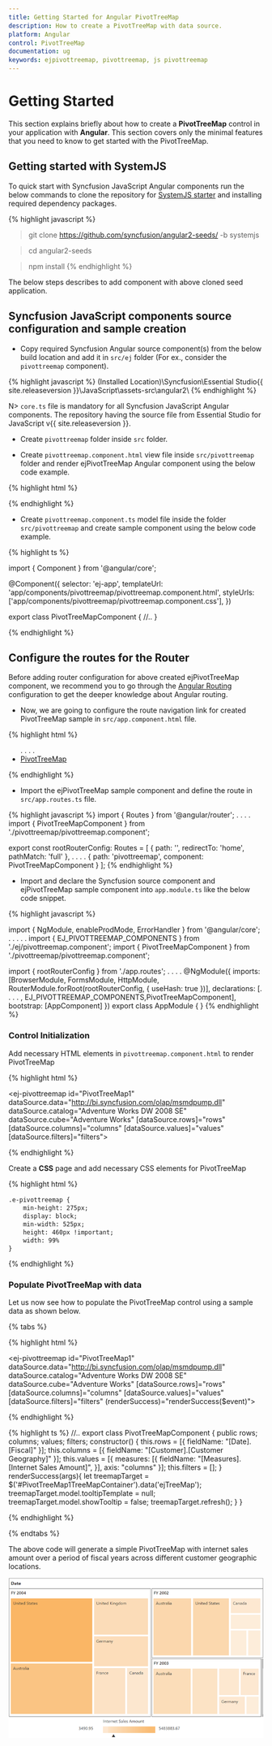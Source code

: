 ```yaml
---
title: Getting Started for Angular PivotTreeMap
description: How to create a PivotTreeMap with data source.
platform: Angular
control: PivotTreeMap
documentation: ug
keywords: ejpivottreemap, pivottreemap, js pivottreemap
---
```


# Getting Started

This section explains briefly about how to create a **PivotTreeMap** control in your application with **Angular**. This section covers only the minimal features that you need to know to get started with the PivotTreeMap.

## Getting started with SystemJS

To quick start with Syncfusion JavaScript Angular components run the below commands to clone the repository for [SystemJS starter](https://github.com/syncfusion/angular2-seeds/tree/systemjs) and installing required dependency packages.

{% highlight javascript %}
 > git clone https://github.com/syncfusion/angular2-seeds/ -b systemjs

 > cd angular2-seeds

 > npm install
{% endhighlight %}
 
The below steps describes to add component with above cloned seed application.

## Syncfusion JavaScript components source configuration and sample creation

* Copy required Syncfusion Angular source component(s) from the below build location and add it in `src/ej` folder (For ex., consider the `pivottreemap` component).

{% highlight javascript %}
(Installed Location)\Syncfusion\Essential Studio\{{ site.releaseversion }}\JavaScript\assets-src\angular2\ 
{% endhighlight %}

N> `core.ts` file is mandatory for all Syncfusion JavaScript Angular components. The repository having the source file from Essential Studio for JavaScript v{{ site.releaseversion }}.

* Create `pivottreemap` folder inside `src` folder.

* Create `pivottreemap.component.html` view file inside `src/pivottreemap` folder and render ejPivotTreeMap Angular component using the below code example. 

{% highlight html %}

<ej-pivottreemap id="PivotTreeMap1" ></ej-pivottreemap>

{% endhighlight %}

* Create `pivottreemap.component.ts` model file inside the folder `src/pivottreemap` and create sample component using the below code example.

{% highlight ts %}

import { Component } from '@angular/core';

@Component({
  selector: 'ej-app',
  templateUrl: 'app/components/pivottreemap/pivottreemap.component.html',
  styleUrls: ['app/components/pivottreemap/pivottreemap.component.css'], 
})

export class PivotTreeMapComponent {
    //..
}

{% endhighlight %}

## Configure the routes for the Router

Before adding router configuration for above created ejPivotTreeMap component, we recommend you to go through the [Angular Routing](https://angular.io/docs/ts/latest/guide/router.html) configuration to get the deeper knowledge about Angular routing. 

* Now, we are going to configure the route navigation link for created PivotTreeMap sample in `src/app.component.html` file.

{% highlight html %}
<div>
	<ul class="nav navbar-nav">
		. . . .
		<li><a data-toggle="collapse" data-target="#skeleton-navigation-navbar-collapse.in" href="#pivottreemap" [routerLink]="['/pivottreemap']">PivotTreeMap </a></li>
	</ul>
</div>
<main>
	<router-outlet></router-outlet>
</main>
{% endhighlight %}

* Import the ejPivotTreeMap sample component and define the route in `src/app.routes.ts` file.

{% highlight javascript %}
import { Routes } from '@angular/router';
. . . . 
import { PivotTreeMapComponent } from './pivottreemap/pivottreemap.component';

export const rootRouterConfig: Routes = [
    { path: '', redirectTo: 'home', pathMatch: 'full' },
    . . . . 
    { path: 'pivottreemap', component: PivotTreeMapComponent }
];
{% endhighlight %}

* Import and declare the Syncfusion source component and ejPivotTreeMap sample component into `app.module.ts` like the below code snippet.

{% highlight javascript %}

import { NgModule, enableProdMode, ErrorHandler } from '@angular/core';
. . . . . 
import { EJ_PIVOTTREEMAP_COMPONENTS } from './ej/pivottreemap.component';
import { PivotTreeMapComponent } from './pivottreemap/pivottreemap.component';

import { rootRouterConfig } from './app.routes';
. . . . 
@NgModule({
  imports: [BrowserModule, FormsModule, HttpModule, RouterModule.forRoot(rootRouterConfig, { useHash: true })],
  declarations: [. . . . , EJ_PIVOTTREEMAP_COMPONENTS,PivotTreeMapComponent],
  bootstrap: [AppComponent]
})
export class AppModule { }
{% endhighlight %}

### Control Initialization

Add necessary HTML elements in `pivottreemap.component.html` to render PivotTreeMap

{% highlight html %}

<ej-pivottreemap id="PivotTreeMap1" dataSource.data="http://bi.syncfusion.com/olap/msmdpump.dll" dataSource.catalog="Adventure Works DW 2008 SE" dataSource.cube="Adventure Works" [dataSource.rows]="rows" [dataSource.columns]="columns" [dataSource.values]="values" [dataSource.filters]="filters">
</ej-pivottreemap>

{% endhighlight %}

Create a **CSS** page and add necessary CSS elements for PivotTreeMap

{% highlight html %}

    .e-pivottreemap {
        min-height: 275px; 
        display: block;
        min-width: 525px; 
        height: 460px !important; 
        width: 99%
    }

{% endhighlight %}

### Populate PivotTreeMap with data

Let us now see how to populate the PivotTreeMap control using a sample data as shown below.

{% tabs %}

{% highlight html %}

<ej-pivottreemap id="PivotTreeMap1" dataSource.data="http://bi.syncfusion.com/olap/msmdpump.dll" dataSource.catalog="Adventure Works DW 2008 SE" dataSource.cube="Adventure Works" [dataSource.rows]="rows" [dataSource.columns]="columns" [dataSource.values]="values" [dataSource.filters]="filters" (renderSuccess)="renderSuccess($event)">
</ej-pivottreemap>

{% endhighlight %}

{% highlight ts %}
    //..
    export class PivotTreeMapComponent {
        public rows; columns; values; filters;
        constructor() {
          this.rows = [{ fieldName: "[Date].[Fiscal]" }];
          this.columns = [{ fieldName: "[Customer].[Customer Geography]" }];
          this.values = [{ measures: [{ fieldName: "[Measures].[Internet Sales Amount]", }], axis: "columns" }];
          this.filters = [];
        }
        renderSuccess(args){
         let treemapTarget = $('#PivotTreeMap1TreeMapContainer').data('ejTreeMap');
         treemapTarget.model.tooltipTemplate = null;
         treemapTarget.model.showTooltip = false;
         treemapTarget.refresh();
        }
    }

{% endhighlight %}

{% endtabs %}

The above code will generate a simple PivotTreeMap with internet sales amount over a period of fiscal years across different customer geographic locations.

![](getting-started_images/Olap.png)